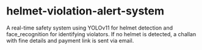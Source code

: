 # helmet-violation-alert-system
A real-time safety system using YOLOv11 for helmet detection and face_recognition for identifying violators. If no helmet is detected, a challan with fine details and payment link is sent via email. 

